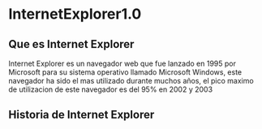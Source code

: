 # InternetExplorer1.0
## Que es Internet Explorer
Internet Explorer es un navegador web que fue lanzado en 1995 por Microsoft para su sistema operativo llamado Microsoft Windows, este navegador ha sido el mas utilizado durante muchos años, el pico maximo de utilizacion de este navegador es del 95% en 2002 y 2003 



## Historia de Internet Explorer

